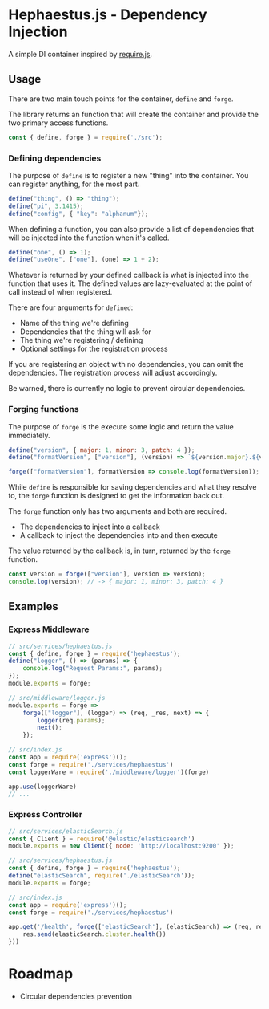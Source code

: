 # Hephaestus.js - Dependency Injection

A simple DI container inspired by [require.js](https://requirejs.org/).

## Usage

There are two main touch points for the container, `define` and `forge`.

The library returns an function that will create the container and provide the two primary access functions.

```javascript
const { define, forge } = require('./src');
```

### Defining dependencies
The purpose of `define` is to register a new "thing" into the container.  You can register anything, for the most part.

```javascript
define("thing", () => "thing");
define("pi", 3.1415);
define("config", { "key": "alphanum"});
```

When defining a function, you can also provide a list of dependencies that will be injected into the function when it's called.

```javascript
define("one", () => 1);
define("useOne", ["one"], (one) => 1 + 2);
```

Whatever is returned by your defined callback is what is injected into the function that uses it.
The defined values are lazy-evaluated at the point of call instead of when registered.

There are four arguments for `defined`:
- Name of the thing we're defining
- Dependencies that the thing will ask for
- The thing we're registering / defining
- Optional settings for the registration process

If you are registering an object with no dependencies, you can omit the dependencies.
The registration process will adjust accordingly.

Be warned, there is currently no logic to prevent circular dependencies.

### Forging functions

The purpose of `forge` is the execute some logic and return the value immediately.

```javascript
define("version", { major: 1, minor: 3, patch: 4 });
define("formatVersion", ["version"], (version) => `${version.major}.${version.minor}.${version.patch}`);

forge(["formatVersion"], formatVersion => console.log(formatVersion)); // -> 1.3.4
```

While `define` is responsible for saving dependencies and what they resolve to, the `forge` function is designed to get the information back out.

The `forge` function only has two arguments and both are required.

- The dependencies to inject into a callback
- A callback to inject the dependencies into and then execute

The value returned by the callback is, in turn, returned by the `forge` function.

```javascript
const version = forge(["version"], version => version);
console.log(version); // -> { major: 1, minor: 3, patch: 4 }
```

## Examples

### Express Middleware

```javascript
// src/services/hephaestus.js
const { define, forge } = require('hephaestus');
define("logger", () => (params) => {
    console.log("Request Params:", params);
});
module.exports = forge;

// src/middleware/logger.js
module.exports = forge => 
    forge(["logger"], (logger) => (req, _res, next) => {
        logger(req.params);
        next();
    });

// src/index.js
const app = require('express')();
const forge = require('./services/hephaestus')
const loggerWare = require('./middleware/logger')(forge)

app.use(loggerWare)
// ...
```

### Express Controller

```javascript
// src/services/elasticSearch.js
const { Client } = require('@elastic/elasticsearch')
module.exports = new Client({ node: 'http://localhost:9200' });

// src/services/hephaestus.js
const { define, forge } = require('hephaestus');
define("elasticSearch", require('./elasticSearch'));
module.exports = forge;

// src/index.js
const app = require('express')();
const forge = require('./services/hephaestus')

app.get('/health', forge(['elasticSearch'], (elasticSearch) => (req, res) => {
    res.send(elasticSearch.cluster.health())
}))
```

# Roadmap
- Circular dependencies prevention
